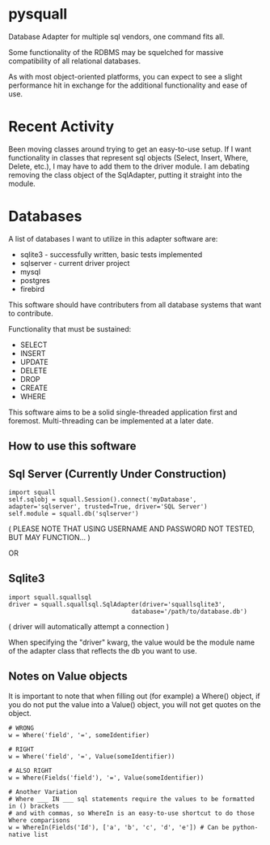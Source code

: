 pysquall
====

Database Adapter for multiple sql vendors, one command fits all.

Some functionality of the RDBMS may be squelched for massive
compatibility of all relational databases.

As with most object-oriented platforms, you can expect to see a 
slight performance hit in exchange for the additional functionality
and ease of use.

Recent Activity
====

Been moving classes around trying to get an easy-to-use setup.
If I want functionality in classes that represent sql objects
(Select, Insert, Where, Delete, etc.), I may have to add them
to the driver module. 
I am debating removing the class object of the SqlAdapter,
putting it straight into the module.

Databases
====
A list of databases I want to utilize in this adapter software are:

* sqlite3 - successfully written, basic tests implemented
* sqlserver - current driver project
* mysql
* postgres
* firebird


This software should have contributers from all database systems
that want to contribute.

Functionality that must be sustained:

* SELECT
* INSERT
* UPDATE
* DELETE
* DROP
* CREATE
* WHERE

This software aims to be a solid single-threaded application first and 
foremost. Multi-threading can be implemented at a later date.

How to use this software
----

Sql Server (Currently Under Construction)
---------
```
import squall
self.sqlobj = squall.Session().connect('myDatabase', adapter='sqlserver', trusted=True, driver='SQL Server')
self.module = squall.db('sqlserver')
```

( PLEASE NOTE THAT USING USERNAME AND PASSWORD NOT TESTED, BUT MAY FUNCTION... )

OR

Sqlite3 
---------
```
import squall.squallsql
driver = squall.squallsql.SqlAdapter(driver='squallsqlite3', 
                                  database='/path/to/database.db')
```

( driver will automatically attempt a connection )

When specifying the "driver" kwarg, the value would be the module name of the adapter class that reflects the db you want to use.
 
Notes on Value objects
----------
It is important to note that when filling out (for example) a Where() object,
if you do not put the value into a Value() object, you will not get quotes on the
object.

```
# WRONG
w = Where('field', '=', someIdentifier)

# RIGHT
w = Where('field', '=', Value(someIdentifier))

# ALSO RIGHT
w = Where(Fields('field'), '=', Value(someIdentifier))

# Another Variation
# Where ___ IN ___ sql statements require the values to be formatted in () brackets 
# and with commas, so WhereIn is an easy-to-use shortcut to do those Where comparisons
w = WhereIn(Fields('Id'), ['a', 'b', 'c', 'd', 'e']) # Can be python-native list
```
